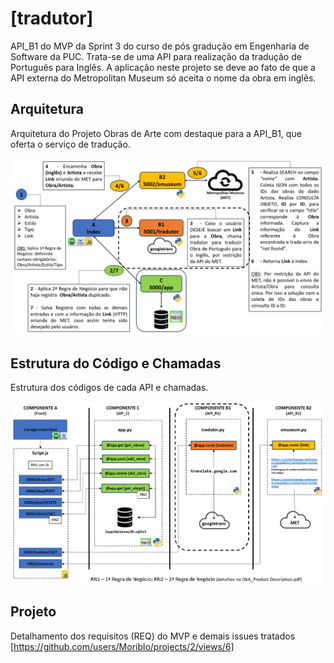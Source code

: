 # [tradutor]
API_B1 do MVP da Sprint 3 do curso de pós gradução em Engenharia de Software da PUC.
Trata-se de uma API para realização da tradução de Português para Inglês. A aplicação neste projeto se deve ao fato de que a API externa do Metropolitan Museum só aceita o nome da obra em inglês.

## Arquitetura
Arquitetura do Projeto Obras de Arte com destaque para a API_B1, que oferta o serviço de tradução.

![API_B1](https://github.com/Moriblo/tradutor/blob/main/API_B1.png)

## Estrutura do Código e Chamadas
Estrutura dos códigos de cada API e chamadas.

![COMP_B1](https://github.com/Moriblo/tradutor/blob/main/COMP_B1.png)

## Projeto
Detalhamento dos requisitos (REQ) do MVP e demais issues tratados [https://github.com/users/Moriblo/projects/2/views/6]
